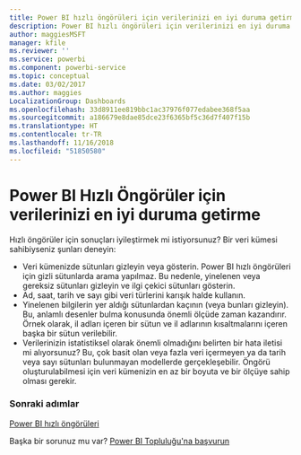 ```yaml
---
title: Power BI hızlı öngörüleri için verilerinizi en iyi duruma getirme
description: Power BI hızlı öngörüleri için verilerinizi en iyi duruma getirin. Power BI, verilerinizde öngörüler bulamıyorsa yapabileceğiniz birkaç işlemi burada bulabilirsiniz
author: maggiesMSFT
manager: kfile
ms.reviewer: ''
ms.service: powerbi
ms.component: powerbi-service
ms.topic: conceptual
ms.date: 03/02/2017
ms.author: maggies
LocalizationGroup: Dashboards
ms.openlocfilehash: 33d8911ee819bbc1ac37976f077edabee368f5aa
ms.sourcegitcommit: a186679e8dae85dce23f6365bf5c36d7f407f15b
ms.translationtype: HT
ms.contentlocale: tr-TR
ms.lasthandoff: 11/16/2018
ms.locfileid: "51850580"
---
```

# <a name="optimize-your-data-for-power-bi-quick-insights"></a>Power BI Hızlı Öngörüler için verilerinizi en iyi duruma getirme
Hızlı öngörüler için sonuçları iyileştirmek mi istiyorsunuz?  Bir veri kümesi sahibiyseniz şunları deneyin:

* Veri kümenizde sütunları gizleyin veya gösterin. Power BI hızlı öngörüleri için gizli sütunlarda arama yapılmaz.  Bu nedenle, yinelenen veya gereksiz sütunları gizleyin ve ilgi çekici sütunları gösterin.
* Ad, saat, tarih ve sayı gibi veri türlerini karışık halde kullanın.
* Yinelenen bilgilerin yer aldığı sütunlardan kaçının (veya bunları gizleyin).  Bu, anlamlı desenler bulma konusunda önemli ölçüde zaman kazandırır.  Örnek olarak, il adları içeren bir sütun ve il adlarının kısaltmalarını içeren başka bir sütun verilebilir.
* Verilerinizin istatistiksel olarak önemli olmadığını belirten bir hata iletisi mi alıyorsunuz?  Bu, çok basit olan veya fazla veri içermeyen ya da tarih veya sayı sütunları bulunmayan modellerde gerçekleşebilir. Öngörü oluşturulabilmesi için veri kümenizin en az bir boyuta ve bir ölçüye sahip olması gerekir.

### <a name="next-steps"></a>Sonraki adımlar
[Power BI hızlı öngörüleri](consumer/end-user-insights.md)

Başka bir sorunuz mu var? [Power BI Topluluğu'na başvurun](http://community.powerbi.com/)

